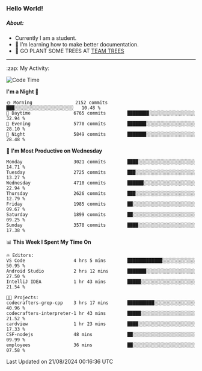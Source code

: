 ### Hello World!

##### About:
- Currently I am a student.
- 🌱 I’m learning how to make better documentation.
- 🌱 GO PLANT SOME TREES AT [TEAM TREES](https://teamtrees.org/)

---
  <summary>:zap: My Activity:</summary>
  
<!--START_SECTION:waka-->
![Code Time](http://img.shields.io/badge/Code%20Time-1%2C412%20hrs%2037%20mins-blue)

**I'm a Night 🦉** 

```text
🌞 Morning                2152 commits        ███░░░░░░░░░░░░░░░░░░░░░░   10.48 % 
🌆 Daytime                6765 commits        ████████░░░░░░░░░░░░░░░░░   32.94 % 
🌃 Evening                5770 commits        ███████░░░░░░░░░░░░░░░░░░   28.10 % 
🌙 Night                  5849 commits        ███████░░░░░░░░░░░░░░░░░░   28.48 % 
```
📅 **I'm Most Productive on Wednesday** 

```text
Monday                   3021 commits        ████░░░░░░░░░░░░░░░░░░░░░   14.71 % 
Tuesday                  2725 commits        ███░░░░░░░░░░░░░░░░░░░░░░   13.27 % 
Wednesday                4710 commits        ██████░░░░░░░░░░░░░░░░░░░   22.94 % 
Thursday                 2626 commits        ███░░░░░░░░░░░░░░░░░░░░░░   12.79 % 
Friday                   1985 commits        ██░░░░░░░░░░░░░░░░░░░░░░░   09.67 % 
Saturday                 1899 commits        ██░░░░░░░░░░░░░░░░░░░░░░░   09.25 % 
Sunday                   3570 commits        ████░░░░░░░░░░░░░░░░░░░░░   17.38 % 
```


📊 **This Week I Spent My Time On** 

```text
🔥 Editors: 
VS Code                  4 hrs 5 mins        █████████████░░░░░░░░░░░░   50.95 % 
Android Studio           2 hrs 12 mins       ███████░░░░░░░░░░░░░░░░░░   27.50 % 
IntelliJ IDEA            1 hr 43 mins        █████░░░░░░░░░░░░░░░░░░░░   21.54 % 

🐱‍💻 Projects: 
codecrafters-grep-cpp    3 hrs 17 mins       ██████████░░░░░░░░░░░░░░░   40.96 % 
codecrafters-interpreter-1 hr 43 mins        █████░░░░░░░░░░░░░░░░░░░░   21.52 % 
cardview                 1 hr 23 mins        ████░░░░░░░░░░░░░░░░░░░░░   17.33 % 
CSF-nodejs               48 mins             ██░░░░░░░░░░░░░░░░░░░░░░░   09.99 % 
employees                36 mins             ██░░░░░░░░░░░░░░░░░░░░░░░   07.58 % 
```


 Last Updated on 21/08/2024 00:16:36 UTC
<!--END_SECTION:waka-->
